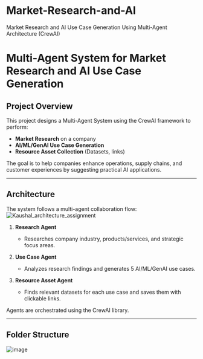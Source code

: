# Market-Research-and-AI
Market Research and AI Use Case Generation Using Multi-Agent Architecture (CrewAI)
# Multi-Agent System for Market Research and AI Use Case Generation

## Project Overview

This project designs a Multi-Agent System using the CrewAI framework to perform:

- **Market Research** on a company
- **AI/ML/GenAI Use Case Generation**
- **Resource Asset Collection** (Datasets, links)

The goal is to help companies enhance operations, supply chains, and customer experiences by suggesting practical AI applications.

---

## Architecture

The system follows a multi-agent collaboration flow:
![Kaushal_architecture_assignment](https://github.com/user-attachments/assets/af06b557-47c6-49a9-8754-4bd14915b280)



1. **Research Agent**  
   - Researches company industry, products/services, and strategic focus areas.

2. **Use Case Agent**  
   - Analyzes research findings and generates 5 AI/ML/GenAI use cases.

3. **Resource Asset Agent**  
   - Finds relevant datasets for each use case and saves them with clickable links.

Agents are orchestrated using the CrewAI library.

---

## Folder Structure
![image](https://github.com/user-attachments/assets/55979c16-60cc-4562-ba40-1c122e3d32ac)

